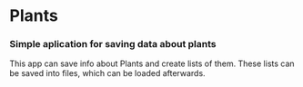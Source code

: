 # Plants
### Simple aplication for saving data about plants

This app can save info about Plants and create lists of them. These lists can be saved into files, which can be loaded afterwards.
